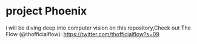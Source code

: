 # project Phoenix
i will be diving deep into computer vision on this repository,Check out The Flow (@thofficialflow): https://twitter.com/thofficialflow?s=09 
